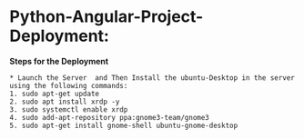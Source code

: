 # Python-Angular-Project-Deployment:


**Steps for the Deployment**
```
* Launch the Server  and Then Install the ubuntu-Desktop in the server using the following commands:
1. sudo apt-get update
2. sudo apt install xrdp -y
3. sudo systemctl enable xrdp
4. sudo add-apt-repository ppa:gnome3-team/gnome3
5. sudo apt-get install gnome-shell ubuntu-gnome-desktop



